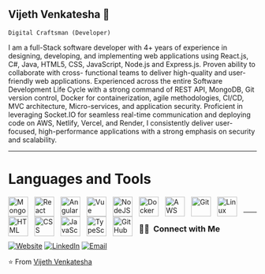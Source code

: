 ## Vijeth Venkatesha 👋

 `Digital Craftsman (Developer)` 

I am a full-Stack software developer with 4+ years of experience in designing, developing, and implementing web applications using React.js, C#, Java, HTML5, CSS, JavaScript, Node.js and Express.js. Proven ability to collaborate with cross- functional teams to deliver high-quality and user-friendly web applications. Experienced across the entire Software Development Life Cycle with a strong command of REST API, MongoDB, Git version control, Docker for containerization, agile methodologies, CI/CD, MVC architecture, Micro-services, and application security. Proficient in leveraging Socket.IO for seamless real-time communication and deploying code on AWS, Netlify, Vercel, and Render, I consistently deliver user-focused, high-performance applications with a strong emphasis on security and scalability. 


---

# Languages and Tools

<img align="left" alt="MongoDB" width="40px" style="padding-right:10px;" src="https://cdn.jsdelivr.net/gh/devicons/devicon@latest/icons/mongodb/mongodb-plain-wordmark.svg" />
<img align="left" alt="React" width="40px" style="padding-right:10px;" src="https://cdn.jsdelivr.net/gh/devicons/devicon@latest/icons/react/react-original-wordmark.svg" />
<img align="left" alt="Angular" width="40px" style="padding-right:10px;" src="https://cdn.jsdelivr.net/gh/devicons/devicon/icons/angularjs/angularjs-plain.svg" />     
<img align="left" alt="Vue" width="40px" style="padding-right:10px;" src="https://cdn.jsdelivr.net/gh/devicons/devicon@latest/icons/vuejs/vuejs-original-wordmark.svg" />     
<img align="left" alt="NodeJS" width="40px" style="padding-right:10px;" src="https://cdn.jsdelivr.net/gh/devicons/devicon@latest/icons/nodejs/nodejs-plain-wordmark.svg" />
<img align="left" alt="Docker" width="40px" style="padding-right:10px;" src="https://cdn.jsdelivr.net/gh/devicons/devicon@latest/icons/docker/docker-original-wordmark.svg" />
<img align="left" alt="AWS" width="40px" style="padding-right:10px;" src="https://cdn.jsdelivr.net/gh/devicons/devicon@latest/icons/amazonwebservices/amazonwebservices-plain-wordmark.svg" />
<img align="left" alt="Git" width="40px" style="padding-right:10px;" src="https://cdn.jsdelivr.net/gh/devicons/devicon/icons/git/git-original.svg" />
<img align="left" alt="Linux" width="40px" style="padding-right:10px;" src="https://cdn.jsdelivr.net/gh/devicons/devicon/icons/linux/linux-original.svg" />
<img align="left" alt="HTML" width="40px" style="padding-right:10px;" src="https://cdn.jsdelivr.net/gh/devicons/devicon@latest/icons/html5/html5-plain-wordmark.svg" />       
<img align="left" alt="CSS" width="40px" style="padding-right:10px;" src="https://cdn.jsdelivr.net/gh/devicons/devicon@latest/icons/css3/css3-plain-wordmark.svg" />
<img align="left" alt="JavaScript" width="40px" style="padding-right:10px;" src="https://cdn.jsdelivr.net/gh/devicons/devicon/icons/javascript/javascript-plain.svg" />
<img align="left" alt="TypeScript" width="40px" style="padding-right:10px;" src="https://cdn.jsdelivr.net/gh/devicons/devicon/icons/typescript/typescript-plain.svg" />
<img align="left" alt="GitHub Actions" width="40px" style="padding-right:10px;" src="https://cdn.jsdelivr.net/gh/devicons/devicon@latest/icons/githubactions/githubactions-original.svg" />
          
<br />


<!--### 📊 Stats  -->

<!-- ![Forrest's GitHub stats](https://github-readme-stats.vercel.app/api?username=Vijeth-V&show_icons=true&theme=gruvbox) -->

---

<h3> 🤝🏻 &nbsp;Connect with Me </h3>
<p>
<a href="https://vijeth-portfolio.netlify.app/" target="_blank"><img alt="Website" target="_blank" src="https://img.shields.io/badge/Website-www.Vijeth.com-blue?style=flat-square&logo=google-chrome"></a>
<a href="https://www.linkedin.com/in/vijeth-v/" target="_blank"><img alt="LinkedIn" target="_blank" src="https://img.shields.io/badge/LinkedIn-Vijeth%20Venkatesha%20-blue?style=flat-square&logo=linkedin"></a>
<a href="mailto:vijeth1410@gmail.com" target="_blank"><img alt="Email" target="_blank" src="https://img.shields.io/badge/Email-Vijeth's Mail-blue?style=flat-square&logo=gmail"></a>
</p>
  
⭐️ From [Vijeth Venkatesha](https://github.com/vijeth-v)
